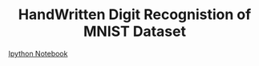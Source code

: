 <h1 align="center"> HandWritten Digit Recognistion of MNIST Dataset </h1>

[Ipython Notebook](https://github.com/veeravignesh1/DeepLearning/blob/master/MNIST%20Classification-MLP-Pytorch.ipynb)
